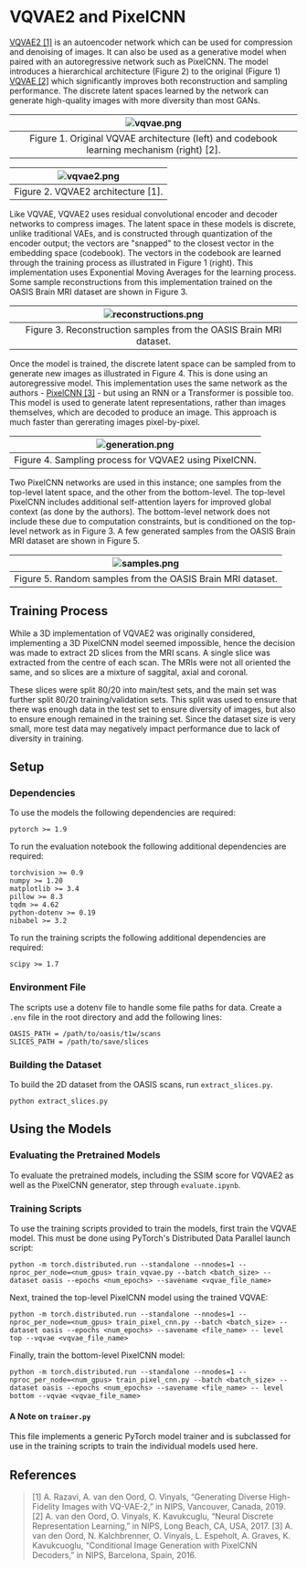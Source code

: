 # VQVAE2 and PixelCNN
[VQVAE2 [1]](https://arxiv.org/abs/1906.00446) is an autoencoder network which can be used for compression and denoising of images. It can also be used as a generative model when paired with an autoregressive network such as PixelCNN. The model introduces a hierarchical architecture (Figure 2) to the original (Figure 1) [VQVAE [2]](https://arxiv.org/abs/1711.00937) which significantly improves both reconstruction and sampling performance. The discrete latent spaces learned by the network can generate high-quality images with more diversity than most GANs.

| ![vqvae.png](https://s3.us-west-2.amazonaws.com/secure.notion-static.com/0f22d1a8-a53a-415e-91da-dba0ddc2544c/Untitled.png?X-Amz-Algorithm=AWS4-HMAC-SHA256&X-Amz-Credential=AKIAT73L2G45O3KS52Y5%2F20211027%2Fus-west-2%2Fs3%2Faws4_request&X-Amz-Date=20211027T003051Z&X-Amz-Expires=86400&X-Amz-Signature=6dbe9a641b13480ec0270a10d4fb004a9aea15f1e56ba8f713f932ae8ae4f060&X-Amz-SignedHeaders=host&response-content-disposition=filename%20%3D%22Untitled.png%22) | 
|:--:| 
| Figure 1. Original VQVAE architecture (left) and codebook learning mechanism (right) [2]. |

| ![vqvae2.png](https://s3.us-west-2.amazonaws.com/secure.notion-static.com/5840479c-2447-462b-98bc-f2278577d018/Untitled.png?X-Amz-Algorithm=AWS4-HMAC-SHA256&X-Amz-Credential=AKIAT73L2G45O3KS52Y5%2F20211027%2Fus-west-2%2Fs3%2Faws4_request&X-Amz-Date=20211027T011131Z&X-Amz-Expires=86400&X-Amz-Signature=a15281e589f0d699f4b93c53733472daceb32248abaa90ec59e5849854569b3d&X-Amz-SignedHeaders=host&response-content-disposition=filename%20%3D%22Untitled.png%22) | 
|:--:| 
| Figure 2. VQVAE2 architecture [1]. |

Like VQVAE, VQVAE2 uses residual convolutional encoder and decoder networks to compress images. The latent space in these models is discrete, unlike traditional VAEs, and is constructed through quantization of the encoder output; the vectors are "snapped" to the closest vector in the embedding space (codebook). The vectors in the codebook are learned through the training process as illustrated in Figure 1 (right). This implementation uses Exponential Moving Averages for the learning process. Some sample reconstructions from this implementation trained on the OASIS Brain MRI dataset are shown in Figure 3.

| ![reconstructions.png](https://s3.us-west-2.amazonaws.com/secure.notion-static.com/5de762c7-1f12-45cd-a7d4-54f33ca247ef/oasis_reconstructions.png?X-Amz-Algorithm=AWS4-HMAC-SHA256&X-Amz-Credential=AKIAT73L2G45O3KS52Y5%2F20211027%2Fus-west-2%2Fs3%2Faws4_request&X-Amz-Date=20211027T011642Z&X-Amz-Expires=86400&X-Amz-Signature=fa4edd5a8fa9eaf2ee32d1221b0f95b014570a7faf491a1b41f7bb44e6803a22&X-Amz-SignedHeaders=host&response-content-disposition=filename%20%3D%22oasis_reconstructions.png%22) | 
|:--:| 
| Figure 3. Reconstruction samples from the OASIS Brain MRI dataset. |

Once the model is trained, the discrete latent space can be sampled from to generate new images as illustrated in Figure 4. This is done using an autoregressive model. This implementation uses the same network as the authors - [PixelCNN [3]](https://arxiv.org/abs/1606.05328) - but using an RNN or a Transformer is possible too. This model is used to generate latent representations, rather than images themselves, which are decoded to produce an image. This approach is much faster than gererating images pixel-by-pixel.

| ![generation.png](https://s3.us-west-2.amazonaws.com/secure.notion-static.com/0f22d1a8-a53a-415e-91da-dba0ddc2544c/Untitled.png?X-Amz-Algorithm=AWS4-HMAC-SHA256&X-Amz-Credential=AKIAT73L2G45O3KS52Y5%2F20211027%2Fus-west-2%2Fs3%2Faws4_request&X-Amz-Date=20211027T003051Z&X-Amz-Expires=86400&X-Amz-Signature=6dbe9a641b13480ec0270a10d4fb004a9aea15f1e56ba8f713f932ae8ae4f060&X-Amz-SignedHeaders=host&response-content-disposition=filename%20%3D%22Untitled.png%22) | 
|:--:| 
| Figure 4. Sampling process for VQVAE2 using PixelCNN. |

Two PixelCNN networks are used in this instance; one samples from the top-level latent space, and the other from the bottom-level. The top-level PixelCNN includes additional self-attention layers for improved global context (as done by the authors). The bottom-level network does not include these due to computation constraints, but is conditioned on the top-level network as in Figure 3. A few generated samples from the OASIS Brain MRI dataset are shown in Figure 5.

| ![samples.png](https://s3.us-west-2.amazonaws.com/secure.notion-static.com/254b185b-ebb0-45cd-94f5-3284fd50896a/sampled_brains.png?X-Amz-Algorithm=AWS4-HMAC-SHA256&X-Amz-Credential=AKIAT73L2G45O3KS52Y5%2F20211027%2Fus-west-2%2Fs3%2Faws4_request&X-Amz-Date=20211027T012131Z&X-Amz-Expires=86400&X-Amz-Signature=c63a125b644f564cb60f51cd6145dcc2f89dff7d95ee1b0a13623ad7a041cf01&X-Amz-SignedHeaders=host&response-content-disposition=filename%20%3D%22sampled_brains.png%22) | 
|:--:| 
| Figure 5. Random samples from the OASIS Brain MRI dataset. |

## Training Process
While a 3D implementation of VQVAE2 was originally considered, implementing a 3D PixelCNN model seemed impossible, hence the decision was made to extract 2D slices from the MRI scans. A single slice was extracted from the centre of each scan. The MRIs were not all oriented the same, and so slices are a mixture of saggital, axial and coronal.

These slices were split 80/20 into main/test sets, and the main set was further split 80/20 training/validation sets. This split was used to ensure that there was enough data in the test set to ensure diversity of images, but also to ensure enough remained in the training set. Since the dataset size is very small, more test data may negatively impact performance due to lack of diversity in training.

## Setup
### Dependencies
To use the models the following dependencies are required:
```
pytorch >= 1.9
```

To run the evaluation notebook the following additional dependencies are required:
```
torchvision >= 0.9
numpy >= 1.20
matplotlib >= 3.4
pillow >= 8.3
tqdm >= 4.62
python-dotenv >= 0.19
nibabel >= 3.2
```

To run the training scripts the following additional dependencies are required:
```
scipy >= 1.7
```
### Environment File
The scripts use a dotenv file to handle some file paths for data. Create a `.env` file in the root directory and add the following lines:
```
OASIS_PATH = /path/to/oasis/t1w/scans
SLICES_PATH = /path/to/save/slices
```

### Building the Dataset
To build the 2D dataset from the OASIS scans, run `extract_slices.py`.
```
python extract_slices.py
```

## Using the Models
### Evaluating the Pretrained Models
To evaluate the pretrained models, including the SSIM score for VQVAE2 as well as the PixelCNN generator, step through `evaluate.ipynb`.

### Training Scripts
To use the training scripts provided to train the models, first train the VQVAE model. This must be done using PyTorch's Distributed Data Parallel launch script:
```
python -m torch.distributed.run --standalone --nnodes=1 --nproc_per_node=<num_gpus> train_vqvae.py --batch <batch_size> --dataset oasis --epochs <num_epochs> --savename <vqvae_file_name>
```

Next, trained the top-level PixelCNN model using the trained VQVAE:
```
python -m torch.distributed.run --standalone --nnodes=1 --nproc_per_node=<num_gpus> train_pixel_cnn.py --batch <batch_size> --dataset oasis --epochs <num_epochs> --savename <file_name> -- level top --vqvae <vqvae_file_name>
```

Finally, train the bottom-level PixelCNN model:
```
python -m torch.distributed.run --standalone --nnodes=1 --nproc_per_node=<num_gpus> train_pixel_cnn.py --batch <batch_size> --dataset oasis --epochs <num_epochs> --savename <file_name> -- level bottom --vqvae <vqvae_file_name>
```

#### A Note on `trainer.py`
This file implements a generic PyTorch model trainer and is subclassed for use in the training scripts to train the individual models used here.

## References
> [1] A. Razavi, A. van den Oord, O. Vinyals, “Generating Diverse High-Fidelity Images with VQ-VAE-2,” in NIPS, Vancouver, Canada, 2019.
> [2] A. van den Oord, O. Vinyals, K. Kavukcuglu, “Neural Discrete Representation Learning,” in NIPS, Long Beach, CA, USA, 2017.
> [3] A. van den Oord, N. Kalchbrenner, O. Vinyals, L. Espeholt, A. Graves, K. Kavukcuoglu, “Conditional Image Generation with PixelCNN Decoders,” in NIPS, Barcelona, Spain, 2016.